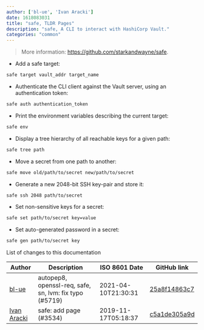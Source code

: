 ```yaml
---
author: ['bl-ue', 'Ivan Aracki']
date: 1618083031
title: "safe, TLDR Pages"
description: "safe, A CLI to interact with HashiCorp Vault."
categories: "common"
---
```

> More information: <https://github.com/starkandwayne/safe>.

- Add a safe target:

```bash
safe target vault_addr target_name
```

- Authenticate the CLI client against the Vault server, using an authentication token:

```bash
safe auth authentication_token
```

- Print the environment variables describing the current target:

```bash
safe env
```

- Display a tree hierarchy of all reachable keys for a given path:

```bash
safe tree path
```

- Move a secret from one path to another:

```bash
safe move old/path/to/secret new/path/to/secret
```

- Generate a new 2048-bit SSH key-pair and store it:

```bash
safe ssh 2048 path/to/secret
```

- Set non-sensitive keys for a secret:

```bash
safe set path/to/secret key=value
```

- Set auto-generated password in a secret:

```bash
safe gen path/to/secret key
```
List of changes to this documentation


Author | Description | ISO 8601 Date | GitHub link
------|-----|-----|-----
[bl-ue](mailto:54780737+bl-ue@users.noreply.github.com) | autopep8, openssl-req, safe, sn, lvm: fix typo (#5719) | 2021-04-10T21:30:31 | [25a8f14863c7](https://github.com/tldr-pages/tldr/commit/25a8f14863c70faee5373a70c5a1eca82322621e)
[Ivan Aracki](mailto:aracki.ivan@gmail.com) | safe: add page (#3534) | 2019-11-17T05:18:37 | [c5a1de305a9d](https://github.com/tldr-pages/tldr/commit/c5a1de305a9d7d2f4eb0079ecebc71fc4a2d814c)

